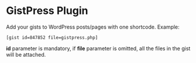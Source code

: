 # GistPress Plugin

Add your gists to WordPress posts/pages with one shortcode. Example:

	[gist id=847852 file=gistpress.php]

**id** parameter is mandatory, if **file** parameter is omitted, all the files in the
gist will be attached.
